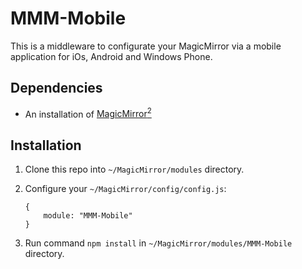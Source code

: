 # MMM-Mobile

This is a middleware to configurate your MagicMirror via a mobile application for iOs, Android and Windows Phone.

## Dependencies
  * An installation of [MagicMirror<sup>2</sup>](https://github.com/MichMich/MagicMirror)

## Installation
 1. Clone this repo into `~/MagicMirror/modules` directory.
 2. Configure your `~/MagicMirror/config/config.js`:

    ```
    {
        module: "MMM-Mobile"
    }
    ```
 3. Run command `npm install` in `~/MagicMirror/modules/MMM-Mobile` directory.
